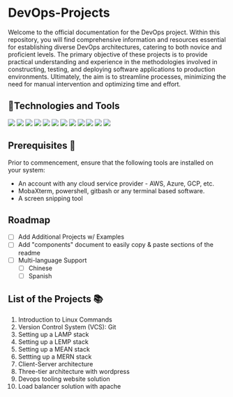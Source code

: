 # DevOps-Projects

Welcome to the official documentation for the DevOps project. Within this repository, you will find comprehensive information and resources essential for establishing diverse DevOps architectures, catering to both novice and proficient levels. The primary objective of these projects is to provide practical understanding and experience in the methodologies involved in constructing, testing, and deploying software applications to production environments. Ultimately, the aim is to streamline processes, minimizing the need for manual intervention and optimizing time and effort.


## 🔧Technologies and Tools
![](https://img.shields.io/badge/Cloud-AWS-informational?style=flat&logo=amazon-aws&logoColor=white&color=2bbc8a)
![](https://img.shields.io/badge/Metric_Dashboard-Grafana-informational?style=flat&logo=grafana&logoColor=white&color=2bbc8a)
![](https://img.shields.io/badge/VCS-Git-informational?style=flat&logo=git&logoColor=white&color=2bbc8a)
![](https://img.shields.io/badge/Hub-Github-informational?style=flat&logo=github&logoColor=white&color=2bbc8a)
![](https://img.shields.io/badge/OS-Linux-informational?style=flat&logo=linux&logoColor=white&color=2bbc8a)
![](https://img.shields.io/badge/Reverse_Proxy/Web_Server-Nginx-informational?style=flat&logo=nginx&logoColor=white&color=2bbc8a)
![](https://img.shields.io/badge/Reverse_Proxy/Web_Server-Apache-informational?style=flat&logo=apache&logoColor=white&color=2bbc8a)
![](https://img.shields.io/badge/Shell-Bash-informational?style=flat&logo=gnu-bash&logoColor=white&color=2bbc8a)
![](https://img.shields.io/badge/CI/CD-Jenkins-informational?style=flat&logo=jenkins&logoColor=white&color=2bbc8a)
![](https://img.shields.io/badge/Configuration_Management-Ansible-informational?style=flat&logo=ansible&logoColor=white&color=2bbc8a)
![](https://img.shields.io/badge/Code-Python-informational?style=flat&logo=python&logoColor=white&color=2bbc8a)
![](https://img.shields.io/badge/Linux-Ubuntu-informational?style=flat&logo=ubuntu&logoColor=white&color=2bbc8a)

## Prerequisites 🧰
Prior to commencement, ensure that the following tools are installed on your system:
- An account with any cloud service provider - AWS, Azure, GCP, etc.
- MobaXterm, powershell, gitbash or any terminal based software.
- A screen snipping tool

## Roadmap

- [ ] Add Additional Projects w/ Examples
- [ ] Add "components" document to easily copy & paste sections of the readme
- [ ] Multi-language Support
    - [ ] Chinese
    - [ ] Spanish

## List of the Projects 📚
1. Introduction to Linux Commands
2. Version Control System (VCS): Git
1. Setting up a LAMP stack
2. Setting up a LEMP stack
3. Setting up a MEAN stack
4. Settting up a MERN stack
5. Client-Server architecture
6. Three-tier architecture with wordpress
7. Devops tooling website solution
8. Load balancer solution with apache
